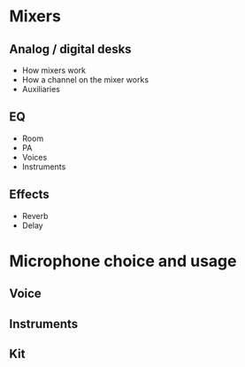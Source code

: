 # Mixers

## Analog / digital desks
- How mixers work
- How a channel on the mixer works
- Auxiliaries

## EQ
- Room
- PA
- Voices
- Instruments

## Effects
- Reverb
- Delay

# Microphone choice and usage

## Voice

## Instruments

## Kit

# Monitoring

## Speakers

## In-ear

# Things to consider

- The placebo effect
- The subjectivity of listeners
- Prima donnas / Divas
